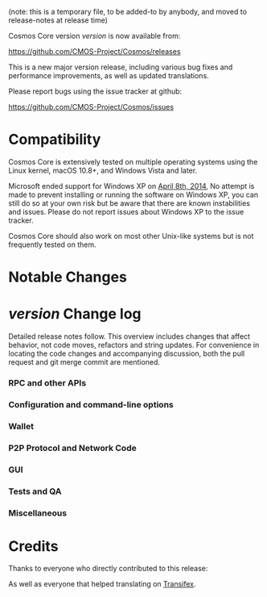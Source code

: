 (note: this is a temporary file, to be added-to by anybody, and moved to release-notes at release time)

Cosmos Core version *version* is now available from:

  <https://github.com/CMOS-Project/Cosmos/releases>

This is a new major version release, including various bug fixes and
performance improvements, as well as updated translations.

Please report bugs using the issue tracker at github:

  <https://github.com/CMOS-Project/Cosmos/issues>

Compatibility
==============

Cosmos Core is extensively tested on multiple operating systems using
the Linux kernel, macOS 10.8+, and Windows Vista and later.

Microsoft ended support for Windows XP on [April 8th, 2014](https://www.microsoft.com/en-us/WindowsForBusiness/end-of-xp-support),
No attempt is made to prevent installing or running the software on Windows XP, you
can still do so at your own risk but be aware that there are known instabilities and issues.
Please do not report issues about Windows XP to the issue tracker.

Cosmos Core should also work on most other Unix-like systems but is not
frequently tested on them.

Notable Changes
===============



*version* Change log
=================

Detailed release notes follow. This overview includes changes that affect
behavior, not code moves, refactors and string updates. For convenience in locating
the code changes and accompanying discussion, both the pull request and
git merge commit are mentioned.

### RPC and other APIs


### Configuration and command-line options


### Wallet


### P2P Protocol and Network Code


### GUI


### Tests and QA


### Miscellaneous


Credits
=======

Thanks to everyone who directly contributed to this release:


As well as everyone that helped translating on [Transifex](https://www.transifex.com/projects/p/Cosmos-translations/).
